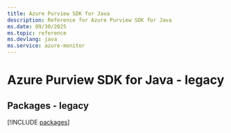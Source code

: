 ```yaml
---
title: Azure Purview SDK for Java
description: Reference for Azure Purview SDK for Java
ms.date: 09/30/2025
ms.topic: reference
ms.devlang: java
ms.service: azure-monitor
---
```

# Azure Purview SDK for Java - legacy
## Packages - legacy
[!INCLUDE [packages](purview-index.md)]